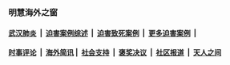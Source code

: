 
### 明慧海外之窗

####  [武汉肺炎](indexes/365.md?t=06190201) &nbsp;|&nbsp;  [迫害案例综述](indexes/328.md?t=06190201) &nbsp;|&nbsp; [迫害致死案例](indexes/277.md?t=06190201)  &nbsp;|&nbsp; [更多迫害案例](indexes/81.md?t=06190201)  &nbsp;|&nbsp; 
####  [时事评论](indexes/19.md?t=06190201) &nbsp;|&nbsp; [海外简讯](indexes/245.md?t=06190201)&nbsp;|&nbsp;  [社会支持](indexes/140.md?t=06190201) &nbsp;|&nbsp; [褒奖决议](indexes/282.md?t=06190201) &nbsp;|&nbsp; [社区报道](indexes/91.md?t=06190201)  &nbsp;|&nbsp; [天人之间](indexes/78.md?t=06190201) 

